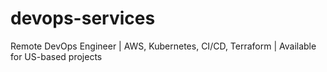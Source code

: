 # devops-services
Remote DevOps Engineer | AWS, Kubernetes, CI/CD, Terraform | Available for US-based projects
